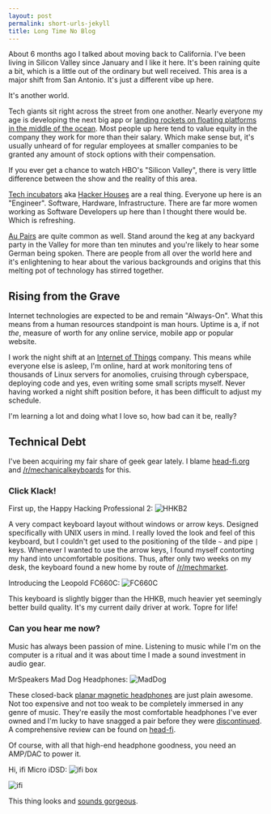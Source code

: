 ```yaml
---
layout: post
permalink: short-urls-jekyll
title: Long Time No Blog
---
```


About 6 months ago I talked about moving back to California.
I've been living in Silicon Valley since January and I like it here.
It's been raining quite a bit, which is a little out of the ordinary but well received.
This area is a major shift from San Antonio. It's just a different vibe up here.
<!--more-->
It's another world.

Tech giants sit right across the street from one another. Nearly everyone my age is developing 
the next big app or [landing rockets on floating platforms in the middle of the ocean](https://www.youtube.com/watch?v=RPGUQySBikQ
).
Most people up here tend to value equity in the company they work for more than their salary. 
Which make sense but, it's usually unheard of for regular employees at smaller companies to 
be granted any amount of stock options with their compensation.

If you ever get a chance to watch HBO's "Silicon Valley", there is very little difference 
between the show and the reality of this area.

[Tech incubators](http://www.inc.com/john-rampton/top-10-hot-incubators-to-join-in-silicon-valley.html) 
aka [Hacker Houses](https://sfbay.craigslist.org/search/roo?query=hacker) are a real thing. 
Everyone up here is an "Engineer". Software, Hardware, Infrastructure. There are far more 
women working as Software Developers up here than I thought there would be. Which is 
refreshing.

[Au Pairs](https://en.wikipedia.org/wiki/Au_pair) are quite common as well. 
Stand around the keg at any backyard party in the Valley for more than ten minutes and 
you're likely to hear some German being spoken. There are people from all over the world here 
and it's enlightening to hear about the various backgrounds and origins that this melting pot 
of technology has stirred together.

## Rising from the Grave

Internet technologies are expected to be and remain "Always-On". What this means from a 
human resources standpoint is man hours. Uptime is a, if not *the*, measure of worth for any 
online service, mobile app or popular website.

I work the night shift at an [Internet of Things](https://en.wikipedia.org/wiki/Internet_of_Things) 
company. This means while everyone else is asleep, I'm online, hard at work monitoring 
tens of thousands of Linux servers for anomolies, cruising through cyberspace, deploying 
code and yes, even writing some small scripts myself. Never having worked a night shift 
position before, it has been difficult to adjust my schedule. 

I'm learning a lot and doing what I love so, how bad can it be, really?

## Technical Debt

I've been acquiring my fair share of geek gear lately. I blame [head-fi.org](https://head-fi.org) and [/r/mechanicalkeyboards](https://www.reddit.com/r/MechanicalKeyboards/) for this.

### Click Klack!

First up, the Happy Hacking Professional 2:
![HHKB2](https://scontent.cdninstagram.com/t51.2885-15/s640x640/sh0.08/e35/12070729_979365812157634_1658273711_n.jpg?ig_cache_key=MTIxNTM4ODQzNTYzMjY4ODk4Mg%3D%3D.2)

A very compact keyboard layout without windows or arrow keys. Designed specifically with UNIX 
users in mind. I really loved the look and feel of this keyboard, but I couldn't get used to 
the positioning of the tilde `~` and pipe `|` keys. Whenever I wanted to use the arrow keys, 
I found myself contorting my hand into uncomfortable positions. Thus, after only two weeks on 
my desk, the keyboard found a new home by route of [/r/mechmarket](https://www.reddit.com/r/mechmarket/).

Introducing the Leopold FC660C:
![FC660C](https://1.bp.blogspot.com/-O5VwePsbljM/VhlqSfqdTpI/AAAAAAAAASM/UUrwQ7b_3Ho/s1600/_DSC6174%2B-%2BCopy.jpg)

This keyboard is slightly bigger than the HHKB, much heavier yet seemingly better build 
quality. It's my current daily driver at work. Topre for life!

### Can you hear me now?

Music has always been passion of mine. Listening to music while I'm on the computer is a 
ritual and it was about time I made a sound investment in audio gear.

MrSpeakers Mad Dog Headphones:
![MadDog](https://mrspeakers.com/wp-content/uploads/2014/02/MDP-34-view-1280x1280.jpg)

These closed-back [planar magnetic headphones](http://www.innerfidelity.com/content/how-planar-magnetic-headphones-work) 
are just plain awesome. Not too expensive and not too weak to be completely immersed in 
any genre of music. They're easily the most comfortable headphones I've ever owned and 
I'm lucky to have snagged a pair before they were [discontinued](http://www.head-fi.org/t/766668/end-of-life-and-sale-on-mad-dog-and-alpha-headphones). 
A comprehensive review can be found on [head-fi](http://www.head-fi.org/products/mrspeakers-mad-dog-t50rp-mod).

Of course, with all that high-end headphone goodness, you need an AMP/DAC to power it.

Hi, ifi Micro iDSD:
![ifi box](https://scontent.cdninstagram.com/t51.2885-15/s640x640/sh0.08/e35/12918413_1746236715662664_1316226810_n.jpg?ig_cache_key=MTIxNjIzMTExNTUwNTg2NDY3Nw%3D%3D.2)

![ifi](http://ifi-audio.com/wp-content/uploads/2014/06/iDSD-Micro-Render.jpg)

This thing looks and [sounds gorgeous](http://www.head-fi.org/products/ifi-audio-micro-idsd).
